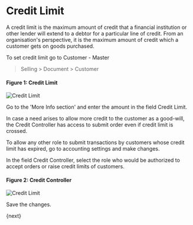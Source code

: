 <!-- add-breadcrumbs -->
# Credit Limit

  

A credit limit is the maximum amount of credit that a financial institution or
other lender will extend to a debtor for a particular line of credit. From an
organisation's perspective, it is the maximum amount of credit which a
customer gets on goods purchased.  

To set credit limit go to Customer - Master

> Selling > Document > Customer 

  
#### Figure 1: Credit Limit

<img class="screenshot" alt="Credit Limit" src="/docs/assets/img/accounts/credit-limit-1.png">

Go to the 'More Info section' and enter the amount in the field Credit Limit.

In case a need arises to allow more credit to the customer as a good-will, the
Credit Controller has access to submit order even if credit limit is crossed.

To allow any other role to submit transactions by customers whose credit limit
has expired, go to accounting settings and make changes.

In the field Credit Controller, select the role who would be authorized to
accept orders or raise credit limits of customers.
  
#### Figure 2: Credit Controller

<img class="screenshot" alt="Credit Limit" src="/docs/assets/img/accounts/credit-limit-2.png">

Save the changes.

{next}

